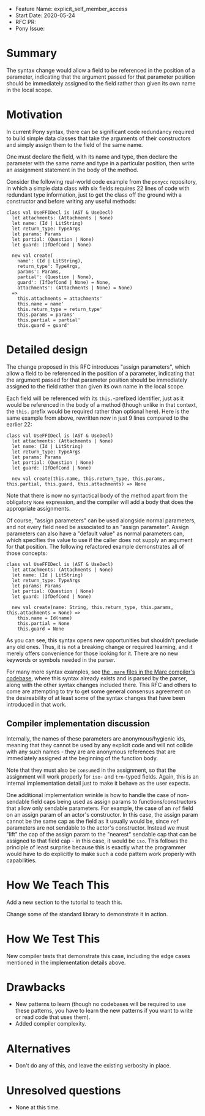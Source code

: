 - Feature Name: explicit_self_member_access
- Start Date: 2020-05-24
- RFC PR:
- Pony Issue:

# Summary

The syntax change would allow a field to be referenced in the position of a parameter, indicating that the argument passed for that parameter position should be immediately assigned to the field rather than given its own name in the local scope.

# Motivation

In current Pony syntax, there can be significant code redundancy required to build simple data classes that take the arguments of their constructors and simply assign them to the field of the same name.

One must declare the field, with its name and type, then declare the parameter with the same name and type in a particular position, then write an assignment statement in the body of the method.

Consider the following real-world code example from the `ponycc` repository, in which a simple data class with six fields requires 22 lines of code with redundant type information, just to get the class off the ground with a constructor and before writing any useful methods:

```pony
class val UseFFIDecl is (AST & UseDecl)
  let attachments: (Attachments | None)
  let name: (Id | LitString)
  let return_type: TypeArgs
  let params: Params
  let partial: (Question | None)
  let guard: (IfDefCond | None)

  new val create(
    name': (Id | LitString),
    return_type': TypeArgs,
    params': Params,
    partial': (Question | None),
    guard': (IfDefCond | None) = None,
    attachments': (Attachments | None) = None)
  =>
    this.attachments = attachments'
    this.name = name'
    this.return_type = return_type'
    this.params = params'
    this.partial = partial'
    this.guard = guard'
```

# Detailed design

The change proposed in this RFC introduces "assign parameters", which allow a field to be referenced in the position of a parameter, indicating that the argument passed for that parameter position should be immediately assigned to the field rather than given its own name in the local scope.

Each field will be referenced with its `this.`-prefixed identifier, just as it would be referenced in the body of a method (though unlike in that context, the `this.` prefix would be required rather than optional here). Here is the same example from above, rewritten now in just 9 lines compared to the earlier 22:

```pony
class val UseFFIDecl is (AST & UseDecl)
  let attachments: (Attachments | None)
  let name: (Id | LitString)
  let return_type: TypeArgs
  let params: Params
  let partial: (Question | None)
  let guard: (IfDefCond | None)

  new val create(this.name, this.return_type, this.params, this.partial, this.guard, this.attachments) => None
```

Note that there is now no syntactical body of the method apart from the obligatory `None` expression, and the compiler will add a body that does the appropriate assignments.

Of course, "assign parameters" can be used alongside normal parameters, and not every field need be associated to an "assign parameter". Assign parameters can also have a "default value" as normal parameters can, which specifies the value to use if the caller does not supply an argument for that position. The following refactored example demonstrates all of those concepts:

```pony
class val UseFFIDecl is (AST & UseDecl)
  let attachments: (Attachments | None)
  let name: (Id | LitString)
  let return_type: TypeArgs
  let params: Params
  let partial: (Question | None)
  let guard: (IfDefCond | None)

  new val create(name: String, this.return_type, this.params, this.attachments = None) =>
    this.name = Id(name)
    this.partial = None
    this.guard = None
```

As you can see, this syntax opens new opportunities but shouldn't preclude any old ones. Thus, it is not a breaking change or required learning, and it merely offers convenience for those looking for it. There are no new keywords or symbols needed in the parser.

For many more syntax examples, see [the `.mare` files in the Mare compiler's codebase](https://github.com/jemc/mare/tree/master/src/prelude), where this syntax already exists and is parsed by the parser, along with the other syntax changes included there. This RFC and others to come are attempting to try to get some general consensus agreement on the desireability of at least some of the syntax changes that have been introduced in that work.

## Compiler implementation discussion

Internally, the names of these parameters are anonymous/hygienic ids, meaning that they cannot be used by any explicit code and will not collide with any such names - they are are anonymous references that are immediately assigned at the beginning of the function body.

Note that they must also be `consume`d in the assignment, so that the assignment will work properly for `iso`- and `trn`-typed fields. Again, this is an internal implementation detail just to make it behave as the user expects.

One additional implementation wrinkle is how to handle the case of non-sendable field caps being used as assign params to functions/constructors that allow only sendable parameters. For example, the case of an `ref` field  on an assign param of an actor's constructor. In this case, the assign param cannot be the same cap as the field as it usually would be, since `ref` parameters are not sendable to the actor's constructor. Instead we must "lift" the cap of the assign param to the "nearest" sendable cap that can be assigned to that field cap - in this case, it would be `iso`. This follows the principle of least surprise because this is exactly what the programmer would have to do explicitly to make such a code pattern work properly with capabilities.

# How We Teach This

Add a new section to the tutorial to teach this.

Change some of the standard library to demonstrate it in action.

# How We Test This

New compiler tests that demonstrate this case, including the edge cases mentioned in the implementation details above.

# Drawbacks

* New patterns to learn (though no codebases will be required to use these patterns, you have to learn the new patterns if you want to write or read code that uses them).
* Added compiler complexity.

# Alternatives

- Don't do any of this, and leave the existing verbosity in place.

# Unresolved questions

- None at this time.
